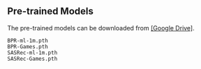 ## Pre-trained Models

The pre-trained models can be downloaded from [[Google Drive]](https://drive.google.com/drive/folders/17Em-qAhZ8ybcBah3EdmAcQWfn1D8ONh-?usp=sharing).

```
BPR-ml-1m.pth
BPR-Games.pth
SASRec-ml-1m.pth
SASRec-Games.pth
```
